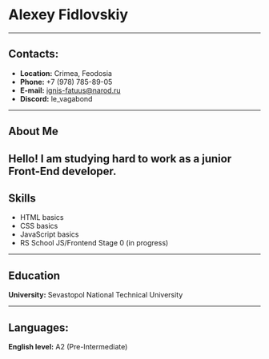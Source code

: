 # Alexey Fidlovskiy #

---

## Contacts: ##

* **Location:** Crimea, Feodosia
* **Phone:** +7 (978) 785-89-05
* **E-mail:** ignis-fatuus@narod.ru
* **Discord:** le_vagabond

---

## About Me ##

Hello! I am studying hard to work as a junior Front-End developer.
---

## Skills ##

* HTML basics
* CSS basics
* JavaScript basics
* RS School JS/Frontend Stage 0 (in progress)

---

## Education ##

**University:** Sevastopol National Technical University

---

## Languages: ##

**English level:** A2 (Pre-Intermediate)
